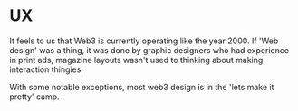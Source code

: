 # UX

It feels to us that Web3 is currently operating like the year 2000.  If 'Web design' was a thing, it was done by graphic designers who had experience in print ads, magazine layouts wasn't used to thinking about making interaction thingies.&#x20;

With some notable exceptions, most web3 design is in the 'lets make it pretty' camp.&#x20;

